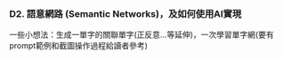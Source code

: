 ### D2. 語意網路 (Semantic Networks)，及如何使用AI實現
一些小想法：生成一單字的關聯單字(正反意...等延伸)，一次學習單字網(要有prompt範例和截圖操作過程給讀者參考)
